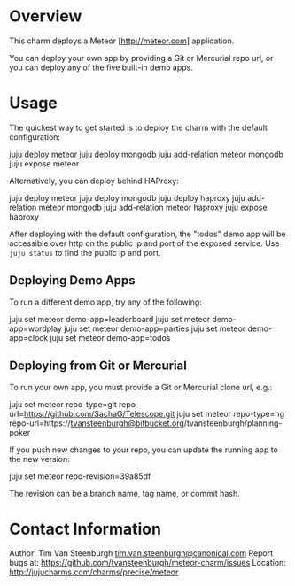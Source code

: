 # Overview

This charm deploys a Meteor [http://meteor.com] application.

You can deploy your own app by providing a Git or Mercurial repo url,
or you can deploy any of the five built-in demo apps.

# Usage

The quickest way to get started is to deploy the charm with the default
configuration:

  juju deploy meteor
  juju deploy mongodb
  juju add-relation meteor mongodb
  juju expose meteor

Alternatively, you can deploy behind HAProxy:

  juju deploy meteor
  juju deploy mongodb
  juju deploy haproxy
  juju add-relation meteor mongodb
  juju add-relation meteor haproxy
  juju expose haproxy

After deploying with the default configuration, the "todos" demo app
will be accessible over http on the public ip and port of the exposed
service. Use `juju status` to find the public ip and port.

## Deploying Demo Apps

To run a different demo app, try any of the following:

  juju set meteor demo-app=leaderboard
  juju set meteor demo-app=wordplay
  juju set meteor demo-app=parties
  juju set meteor demo-app=clock
  juju set meteor demo-app=todos

## Deploying from Git or Mercurial

To run your own app, you must provide a Git or Mercurial clone url,
e.g.:

  juju set meteor repo-type=git repo-url=https://github.com/SachaG/Telescope.git
  juju set meteor repo-type=hg repo-url=https://tvansteenburgh@bitbucket.org/tvansteenburgh/planning-poker

If you push new changes to your repo, you can update the running app to
the new version:

  juju set meteor repo-revision=39a85df

The revision can be a branch name, tag name, or commit hash.

# Contact Information

Author: Tim Van Steenburgh <tim.van.steenburgh@canonical.com>
Report bugs at: https://github.com/tvansteenburgh/meteor-charm/issues
Location: http://jujucharms.com/charms/precise/meteor
